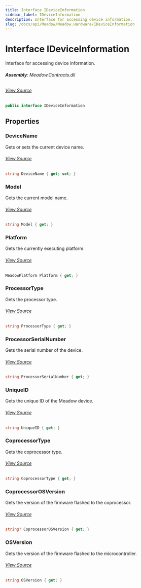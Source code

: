 ```yaml
---
title: Interface IDeviceInformation
sidebar_label: IDeviceInformation
description: Interface for accessing device information.
slug: /docs/api/Meadow/Meadow.Hardware/IDeviceInformation
---
```

# Interface IDeviceInformation
Interface for accessing device information.

###### **Assembly**: Meadow.Contracts.dll
###### [View Source](https://github.com/WildernessLabs/Meadow.Contracts.git/blob/develop/Source/Meadow.Contracts/Hardware/IDeviceInformation.cs#L6)
```csharp title="Declaration"
public interface IDeviceInformation
```
## Properties
### DeviceName
Gets or sets the current device name.
###### [View Source](https://github.com/WildernessLabs/Meadow.Contracts.git/blob/develop/Source/Meadow.Contracts/Hardware/IDeviceInformation.cs#L11)
```csharp title="Declaration"
string DeviceName { get; set; }
```
### Model
Gets the current model name.
###### [View Source](https://github.com/WildernessLabs/Meadow.Contracts.git/blob/develop/Source/Meadow.Contracts/Hardware/IDeviceInformation.cs#L16)
```csharp title="Declaration"
string Model { get; }
```
### Platform
Gets the currently executing platform.
###### [View Source](https://github.com/WildernessLabs/Meadow.Contracts.git/blob/develop/Source/Meadow.Contracts/Hardware/IDeviceInformation.cs#L21)
```csharp title="Declaration"
MeadowPlatform Platform { get; }
```
### ProcessorType
Gets the processor type.
###### [View Source](https://github.com/WildernessLabs/Meadow.Contracts.git/blob/develop/Source/Meadow.Contracts/Hardware/IDeviceInformation.cs#L26)
```csharp title="Declaration"
string ProcessorType { get; }
```
### ProcessorSerialNumber
Gets the serial number of the device.
###### [View Source](https://github.com/WildernessLabs/Meadow.Contracts.git/blob/develop/Source/Meadow.Contracts/Hardware/IDeviceInformation.cs#L31)
```csharp title="Declaration"
string ProcessorSerialNumber { get; }
```
### UniqueID
Gets the unique ID of the Meadow device.
###### [View Source](https://github.com/WildernessLabs/Meadow.Contracts.git/blob/develop/Source/Meadow.Contracts/Hardware/IDeviceInformation.cs#L36)
```csharp title="Declaration"
string UniqueID { get; }
```
### CoprocessorType
Gets the coprocessor type.
###### [View Source](https://github.com/WildernessLabs/Meadow.Contracts.git/blob/develop/Source/Meadow.Contracts/Hardware/IDeviceInformation.cs#L41)
```csharp title="Declaration"
string CoprocessorType { get; }
```
### CoprocessorOSVersion
Gets the version of the firmware flashed to the coprocessor.
###### [View Source](https://github.com/WildernessLabs/Meadow.Contracts.git/blob/develop/Source/Meadow.Contracts/Hardware/IDeviceInformation.cs#L46)
```csharp title="Declaration"
string? CoprocessorOSVersion { get; }
```
### OSVersion
Gets the version of the firmware flashed to the microcontroller.
###### [View Source](https://github.com/WildernessLabs/Meadow.Contracts.git/blob/develop/Source/Meadow.Contracts/Hardware/IDeviceInformation.cs#L51)
```csharp title="Declaration"
string OSVersion { get; }
```
